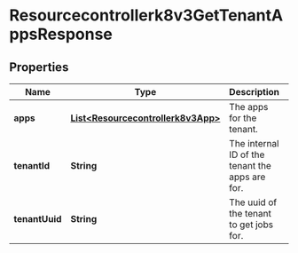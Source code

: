 

# Resourcecontrollerk8v3GetTenantAppsResponse


## Properties

| Name | Type | Description | Notes |
|------------ | ------------- | ------------- | -------------|
|**apps** | [**List&lt;Resourcecontrollerk8v3App&gt;**](Resourcecontrollerk8v3App.md) | The apps for the tenant. |  [optional] |
|**tenantId** | **String** | The internal ID of the tenant the apps are for. |  [optional] |
|**tenantUuid** | **String** | The uuid of the tenant to get jobs for. |  [optional] |



